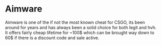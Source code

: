 # Aimware

Aimware is one of the if not the most known cheat for CSGO, its been around for years and has always been a solid choice for both legit and hvh. It offers fairly cheap lifetime for ~100$ which can be brought way down to 60$ if there is a discount code and sale active.

